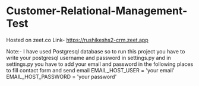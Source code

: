 # Customer-Relational-Management-Test
Hosted on zeet.co Link-
https://rushikeshs2-crm.zeet.app


Note:-
I have used Postgresql database so to run this project you have to write your postgresql username and password in settings.py 
and in settings.py you have to add your email and password in the following places to fill contact form and send email 
EMAIL_HOST_USER = 'your email'
EMAIL_HOST_PASSWORD = 'your password'
